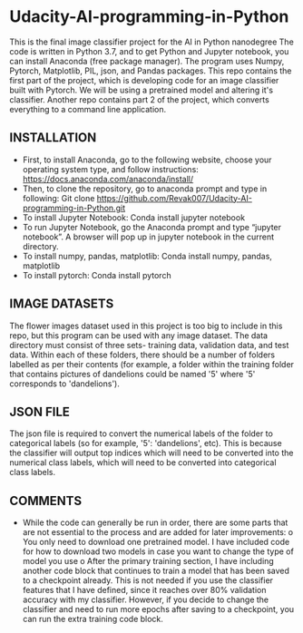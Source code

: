 # Udacity-AI-programming-in-Python
This is the final image classifier project for the AI in Python nanodegree
The code is written in Python 3.7, and to get Python and Jupyter notebook, you can install Anaconda (free package manager).
The program uses Numpy, Pytorch, Matplotlib, PIL, json, and Pandas packages. This repo contains the first part of the project, which is developing code for an image classifier built with Pytorch. We will be using a pretrained model and altering it's classifier. Another repo contains part 2 of the project, which converts everything to a command line application.

## INSTALLATION
-	First, to install Anaconda, go to the following website, choose your operating system type, and follow instructions:
https://docs.anaconda.com/anaconda/install/
-	Then, to clone the repository, go to anaconda prompt and type in following: 
Git clone https://github.com/Revak007/Udacity-AI-programming-in-Python.git 
-	To install Jupyter Notebook:
Conda install jupyter notebook
-	To run Jupyter Notebook, go the Anaconda prompt and type “jupyter notebook”. A browser will pop up in jupyter notebook in the current directory. 
-	To install numpy, pandas, matplotlib:
Conda install numpy, pandas, matplotlib
-	To install pytorch: 
Conda install pytorch

## IMAGE DATASETS
The flower images dataset used in this project is too big to include in this repo, but this program can be used with any image dataset. The data directory must consist of three sets- training data, validation data, and test data. Within each of these folders, there should be a number of folders labelled as per their contents (for example, a folder within the training folder that contains pictures of dandelions could be named '5' where '5' corresponds to 'dandelions'). 

## JSON FILE
The json file is required to convert the numerical labels of the folder to categorical labels (so for example, '5': 'dandelions', etc). This is because the classifier will output top indices which will need to be converted into the numerical class labels, which will need to be converted into categorical class labels.

## COMMENTS
-	While the code can generally be run in order, there are some parts that are not essential to the process and are added for later improvements:
    o	 You only need to download one pretrained model. I have included code for how to download two models in case you want to change the type of model you use
    o	 After the primary training section, I have including another code block that continues to train a model that has been saved to a checkpoint already. This is not needed if you use the classifier features that I have defined, since it reaches over 80% validation accuracy with my classifier. However, if you decide to change the classifier and need to run more epochs after saving to a checkpoint, you can run the extra training code block.

